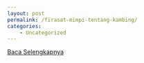 ```yaml
---
layout: post
permalink: /firasat-mimpi-tentang-kambing/
categories:
    - Uncategorized
---
```


[Baca Selengkapnya](/10)